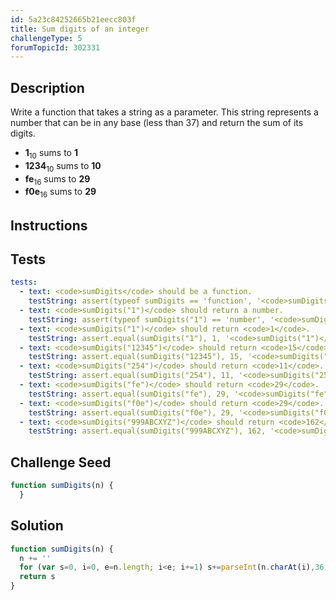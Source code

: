 ```yaml
---
id: 5a23c84252665b21eecc803f
title: Sum digits of an integer
challengeType: 5
forumTopicId: 302331
---
```


## Description
<section id='description'>
Write a function that takes a string as a parameter. This string represents a number that can be in any base (less than 37) and return the sum of its digits.
<ul>
  <li><b>1</b><sub>10</sub> sums to <b>1</b></li>
  <li><b>1234</b><sub>10</sub> sums to <b>10</b></li>
  <li><b>fe</b><sub>16</sub> sums to <b>29</b></li>
  <li><b>f0e</b><sub>16</sub> sums to <b>29</b></li>
</ul>
</section>

## Instructions
<section id='instructions'>

</section>

## Tests
<section id='tests'>

``` yml
tests:
  - text: <code>sumDigits</code> should be a function.
    testString: assert(typeof sumDigits == 'function', '<code>sumDigits</code> should be a function.');
  - text: <code>sumDigits("1")</code> should return a number.
    testString: assert(typeof sumDigits("1") == 'number', '<code>sumDigits("1")</code> should return a number.');
  - text: <code>sumDigits("1")</code> should return <code>1</code>.
    testString: assert.equal(sumDigits("1"), 1, '<code>sumDigits("1")</code> should return <code>1</code>.');
  - text: <code>sumDigits("12345")</code> should return <code>15</code>.
    testString: assert.equal(sumDigits("12345"), 15, '<code>sumDigits("12345")</code> should return <code>15</code>.');
  - text: <code>sumDigits("254")</code> should return <code>11</code>.
    testString: assert.equal(sumDigits("254"), 11, '<code>sumDigits("254")</code> should return <code>11</code>.');
  - text: <code>sumDigits("fe")</code> should return <code>29</code>.
    testString: assert.equal(sumDigits("fe"), 29, '<code>sumDigits("fe")</code> should return <code>29</code>.');
  - text: <code>sumDigits("f0e")</code> should return <code>29</code>.
    testString: assert.equal(sumDigits("f0e"), 29, '<code>sumDigits("f0e")</code> should return <code>29</code>.');
  - text: <code>sumDigits("999ABCXYZ")</code> should return <code>162</code>.
    testString: assert.equal(sumDigits("999ABCXYZ"), 162, '<code>sumDigits("999ABCXYZ")</code> should return <code>162</code>.');
```

</section>

## Challenge Seed
<section id='challengeSeed'>
<div id='js-seed'>

```js
function sumDigits(n) {
  }
```

</div>
</section>

## Solution
<section id='solution'>

```js
function sumDigits(n) {
  n += ''
  for (var s=0, i=0, e=n.length; i<e; i+=1) s+=parseInt(n.charAt(i),36)
  return s
}
```

</section>
